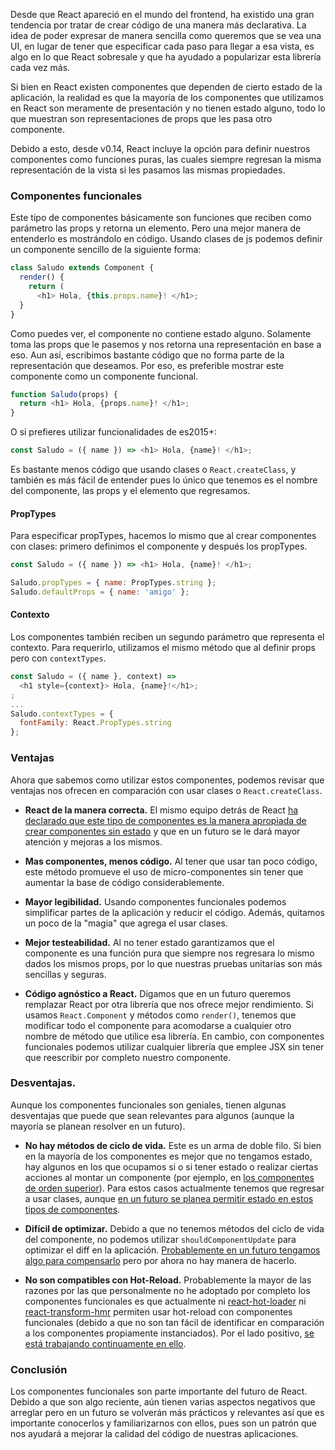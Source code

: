 [//]: # 'title   - React: Componentes funcionales puros '
[//]: # 'tags    - javascript, react, es2015+           '
[//]: # 'id      - 05                                   '
[//]: # 'date    - 2016.03.09                           '
[//]: # 'url     - react-componentes-funcionales-puros  '
[//]: # 'excerpt - Aprende a crear componentes presentacionales de la manera correcta y mejora tu código de react con componentes puros. '

Desde que React apareció en el mundo del frontend, ha existido una gran tendencia por tratar de crear código de una manera más declarativa. La idea de poder expresar de manera sencilla como queremos que se vea una UI, en lugar de tener que especificar cada paso para llegar a esa vista, es algo en lo que React sobresale y que ha ayudado a popularizar esta librería cada vez más.

Si bien en React existen componentes que dependen de cierto estado de la aplicación, la realidad es que la mayoría de los componentes que utilizamos en React son meramente de presentación y no tienen estado alguno, todo lo que muestran son representaciones de props que les pasa otro componente.

Debido a esto, desde v0.14, React incluye la opción para definir nuestros componentes como funciones puras, las cuales siempre regresan la misma representación de la vista si les pasamos las mismas propiedades.

### Componentes funcionales

Este tipo de componentes básicamente son funciones que reciben como parámetro las props y retorna un elemento. Pero una mejor manera de entenderlo es mostrándolo en código. Usando clases de js podemos definir un componente sencillo de la siguiente forma:

```js
class Saludo extends Component {
  render() {
    return (
      <h1> Hola, {this.props.name}! </h1>;
  }
}
```

Como puedes ver, el componente no contiene estado alguno. Solamente toma las props que le pasemos y nos retorna una representación en base a eso. Aun así, escribimos bastante código que no forma parte de la representación que deseamos. Por eso, es preferible mostrar este componente como un componente funcional.

```js
function Saludo(props) {
  return <h1> Hola, {props.name}! </h1>;
}
```

O si prefieres utilizar funcionalidades de es2015+:

```js
const Saludo = ({ name }) => <h1> Hola, {name}! </h1>;
```

Es bastante menos código que usando clases o `React.createClass`, y también es más fácil de entender pues lo único que tenemos es el nombre del componente, las props y el elemento que regresamos.

#### PropTypes

Para especificar propTypes, hacemos lo mismo que al crear componentes con clases: primero definimos el componente y después los propTypes.

```js
const Saludo = ({ name }) => <h1> Hola, {name}! </h1>;

Saludo.propTypes = { name: PropTypes.string };
Saludo.defaultProps = { name: 'amigo' };
```

#### Contexto

Los componentes también reciben un segundo parámetro que representa el contexto. Para requerirlo, utilizamos el mismo método que al definir props pero con `contextTypes`.

```js
const Saludo = ({ name }, context) =>
  <h1 style={context}> Hola, {name}!</h1>;
;
...
Saludo.contextTypes = {
  fontFamily: React.PropTypes.string
};
```

### Ventajas

Ahora que sabemos como utilizar estos componentes, podemos revisar que ventajas nos ofrecen en comparación con usar clases o `React.createClass`.

- **React de la manera correcta.** El mismo equipo detrás de React [ha declarado que este tipo de componentes es la manera apropiada de crear componentes sin estado](https://facebook.github.io/react/docs/reusable-components.html) y que en un futuro se le dará mayor atención y mejoras a los mismos.

- **Mas componentes, menos código.** Al tener que usar tan poco código, este método promueve el uso de micro-componentes sin tener que aumentar la base de código considerablemente.

- **Mayor legibilidad.** Usando componentes funcionales podemos simplificar partes de la aplicación y reducir el código. Además, quitamos un poco de la "magia" que agrega el usar clases.

- **Mejor testeabilidad.** Al no tener estado garantizamos que el componente es una función pura que siempre nos regresara lo mismo dados los mismos props, por lo que nuestras pruebas unitarias son más sencillas y seguras.

- **Código agnóstico a React.** Digamos que en un futuro queremos remplazar React por otra librería que nos ofrece mejor rendimiento. Si usamos `React.Component` y métodos como `render()`, tenemos que modificar todo el componente para acomodarse a cualquier otro nombre de método que utilice esa librería. En cambio, con componentes funcionales podemos utilizar cualquier librería que emplee JSX sin tener que reescribir por completo nuestro componente.

### Desventajas.

Aunque los componentes funcionales son geniales, tienen algunas desventajas que puede que sean relevantes para algunos (aunque la mayoría se planean resolver en un futuro).

- **No hay métodos de ciclo de vida.** Este es un arma de doble filo. Si bien en la mayoría de los componentes es mejor que no tengamos estado, hay algunos en los que ocupamos si o si tener estado o realizar ciertas acciones al montar un componente (por ejemplo, en [los componentes de orden superior](http://datyayu.dev/componentes-de-orden-superior/)). Para estos casos actualmente tenemos que regresar a usar clases, aunque [en un futuro se planea permitir estado en estos tipos de componentes](https://twitter.com/sebmarkbage/status/658713924607606784).

- **Difícil de optimizar.** Debido a que no tenemos métodos del ciclo de vida del componente, no podemos utilizar `shouldComponentUpdate` para optimizar el diff en la aplicación. [Probablemente en un futuro tengamos algo para compensarlo](https://github.com/facebook/react/issues/5677#issuecomment-165457596) pero por ahora no hay manera de hacerlo.

- **No son compatibles con Hot-Reload.** Probablemente la mayor de las razones por las que personalmente no he adoptado por completo los componentes funcionales es que actualmente ni [react-hot-loader](https://github.com/gaearon/react-hot-loader) ni [react-transform-hmr](https://github.com/gaearon/react-transform-hmr) permiten usar hot-reload con componentes funcionales (debido a que no son tan fácil de identificar en comparación a los componentes propiamente instanciados). Por el lado positivo, [se está trabajando continuamente en ello](https://github.com/gaearon/babel-plugin-react-transform/issues/57).

### Conclusión

Los componentes funcionales son parte importante del futuro de React. Debido a que son algo reciente, aún tienen varias aspectos negativos que arreglar pero en un futuro se volverán más prácticos y relevantes así que es importante conocerlos y familiarizarnos con ellos, pues son un patrón que nos ayudará a mejorar la calidad del código de nuestras aplicaciones.
